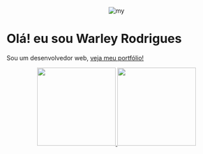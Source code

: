 <p align="center"> 
<img src="https://user-images.githubusercontent.com/88275533/162131427-921d8286-7901-4d5b-aafe-a0353c5a6bec.png" alt='my' />
</p>

# Olá! eu sou Warley Rodrigues
<p>Sou um desenvolvedor web, <a target="blank" href="https://warleyrodrigues.net">veja meu portfólio!</a></p>

<div align="center">
  <a href="https://github.com/warleyrodrigues">
  <img height="180em" src="https://github-readme-stats.vercel.app/api?username=warleyrodrigues&show_icons=true&theme=dark&include_all_commits=true&count_private=true"/>
  <img height="180em" src="https://github-readme-stats.vercel.app/api/top-langs/?username=warleyrodrigues&layout=compact&langs_count=7&theme=dark"/>
</div>
